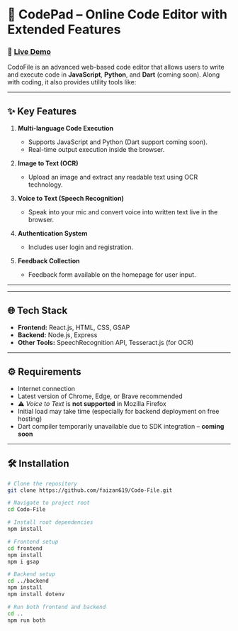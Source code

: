 # 🚀 CodePad – Online Code Editor with Extended Features

### 🔗 **[Live Demo](https://codofile-85b0c.web.app/)**

CodoFile is an advanced web-based code editor that allows users to write and execute code in **JavaScript**, **Python**, and **Dart** (coming soon). Along with coding, it also provides utility tools like:

---

## ✨ Key Features

1. **Multi-language Code Execution**  
   - Supports JavaScript and Python (Dart support coming soon).  
   - Real-time output execution inside the browser.

2. **Image to Text (OCR)**  
   - Upload an image and extract any readable text using OCR technology.

3. **Voice to Text (Speech Recognition)**  
   - Speak into your mic and convert voice into written text live in the browser.

4. **Authentication System**  
   - Includes user login and registration.

5. **Feedback Collection**  
   - Feedback form available on the homepage for user input.

---


---

## 🌐 Tech Stack

- **Frontend:** React.js, HTML, CSS, GSAP
- **Backend:** Node.js, Express
- **Other Tools:** SpeechRecognition API, Tesseract.js (for OCR)

---

## ⚙️ Requirements

- Internet connection
- Latest version of Chrome, Edge, or Brave recommended
- ⚠️ *Voice to Text* is **not supported** in Mozilla Firefox
- Initial load may take time (especially for backend deployment on free hosting)
- Dart compiler temporarily unavailable due to SDK integration – **coming soon**

---

## 🛠️ Installation

```bash
# Clone the repository
git clone https://github.com/faizan619/Codo-File.git

# Navigate to project root
cd Codo-File

# Install root dependencies
npm install

# Frontend setup
cd frontend
npm install
npm i gsap

# Backend setup
cd ../backend
npm install
npm install dotenv

# Run both frontend and backend
cd ..
npm run both
